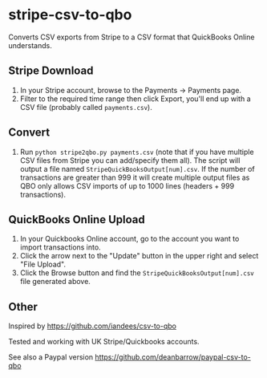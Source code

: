 stripe-csv-to-qbo
=================
Converts CSV exports from Stripe to a CSV format that QuickBooks Online understands.

Stripe Download
---------------

1. In your Stripe account, browse to the Payments → Payments page.
2. Filter to the required time range then click Export, you'll end up with a CSV file (probably called `payments.csv`).

Convert
-------

1. Run `python stripe2qbo.py payments.csv` (note that if you have multiple CSV files from Stripe you can add/specify them all). The script will output a file named `StripeQuickBooksOutput[num].csv`. If the number of transactions are greater than 999 it will create multiple output files as QBO only allows CSV imports of up to 1000 lines (headers + 999 transactions).

QuickBooks Online Upload
------------------------

1. In your Quickbooks Online account, go to the account you want to import transactions into.
2. Click the arrow next to the "Update" button in the upper right and select "File Upload".
3. Click the Browse button and find the `StripeQuickBooksOutput[num].csv` file generated above.

Other
-----

Inspired by https://github.com/iandees/csv-to-qbo

Tested and working with UK Stripe/Quickbooks accounts.

See also a Paypal version https://github.com/deanbarrow/paypal-csv-to-qbo